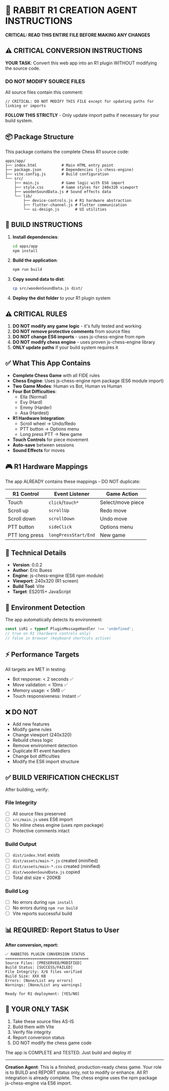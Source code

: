 # 🐰 RABBIT R1 CREATION AGENT INSTRUCTIONS

**CRITICAL: READ THIS ENTIRE FILE BEFORE MAKING ANY CHANGES**

## ⚠️ CRITICAL CONVERSION INSTRUCTIONS

**YOUR TASK**: Convert this web app into an R1 plugin WITHOUT modifying the source code.

### DO NOT MODIFY SOURCE FILES

All source files contain this comment:
```
// CRITICAL: DO NOT MODIFY THIS FILE except for updating paths for linking or imports
```

**FOLLOW THIS STRICTLY** - Only update import paths if necessary for your build system.

## 📦 Package Structure

This package contains the complete Chess R1 source code:

```
apps/app/
├── index.html           # Main HTML entry point
├── package.json         # Dependencies (js-chess-engine)
├── vite.config.js       # Build configuration
└── src/
    ├── main.js          # Game logic with ES6 import
    ├── style.css        # Game styles for 240x320 viewport
    ├── woodenSoundData.js # Sound effects data
    └── lib/
        ├── device-controls.js # R1 hardware abstraction
        ├── flutter-channel.js # Flutter communication
        └── ui-design.js       # UI utilities
```

## 🚀 BUILD INSTRUCTIONS

1. **Install dependencies**:
   ```bash
   cd apps/app
   npm install
   ```

2. **Build the application**:
   ```bash
   npm run build
   ```

3. **Copy sound data to dist**:
   ```bash
   cp src/woodenSoundData.js dist/
   ```

4. **Deploy the dist folder** to your R1 plugin system

## ⚠️ CRITICAL RULES

1. **DO NOT modify any game logic** - it's fully tested and working
2. **DO NOT remove protective comments** from source files
3. **DO NOT change ES6 imports** - uses js-chess-engine from npm
4. **DO NOT modify chess engine** - uses proven js-chess-engine library
5. **ONLY update paths** if your build system requires it

## ✅ What This App Contains

- **Complete Chess Game** with all FIDE rules
- **Chess Engine**: Uses js-chess-engine npm package (ES6 module import)
- **Two Game Modes**: Human vs Bot, Human vs Human
- **Four Bot Difficulties**:
  - Ella (Normal)
  - Evy (Hard)
  - Emmy (Harder)
  - Asa (Hardest)
- **R1 Hardware Integration**:
  - Scroll wheel → Undo/Redo
  - PTT button → Options menu
  - Long press PTT → New game
- **Touch Controls** for piece movement
- **Auto-save** between sessions
- **Sound Effects** for moves

## 🎮 R1 Hardware Mappings

The app ALREADY contains these mappings - DO NOT duplicate:

| R1 Control | Event Listener | Game Action |
|------------|---------------|-------------|
| Touch | `click`/`touch*` | Select/move piece |
| Scroll up | `scrollUp` | Redo move |
| Scroll down | `scrollDown` | Undo move |
| PTT button | `sideClick` | Options menu |
| PTT long press | `longPressStart/End` | New game |

## 🔧 Technical Details

- **Version**: 0.0.2
- **Author**: Eric Buess
- **Engine**: js-chess-engine (ES6 npm module)
- **Viewport**: 240x320 (R1 screen)
- **Build Tool**: Vite
- **Target**: ES2015+ JavaScript

## 📝 Environment Detection

The app automatically detects its environment:

```javascript
const isR1 = typeof PluginMessageHandler !== 'undefined';
// true on R1 (hardware controls only)
// false in browser (keyboard shortcuts active)
```

## ⚡ Performance Targets

All targets are MET in testing:
- Bot response: < 2 seconds ✅
- Move validation: < 10ms ✅
- Memory usage: < 5MB ✅
- Touch responsiveness: Instant ✅

## ❌ DO NOT

- Add new features
- Modify game rules
- Change viewport (240x320)
- Rebuild chess logic
- Remove environment detection
- Duplicate R1 event handlers
- Change bot difficulties
- Modify the ES6 import structure

## ✅ BUILD VERIFICATION CHECKLIST

After building, verify:

### File Integrity
- [ ] All source files preserved
- [ ] `src/main.js` uses ES6 import
- [ ] No inline chess engine (uses npm package)
- [ ] Protective comments intact

### Build Output
- [ ] `dist/index.html` exists
- [ ] `dist/assets/main-*.js` created (minified)
- [ ] `dist/assets/main-*.css` created (minified)
- [ ] `dist/woodenSoundData.js` copied
- [ ] Total dist size < 200KB

### Build Log
- [ ] No errors during `npm install`
- [ ] No errors during `npm run build`
- [ ] Vite reports successful build

## 📊 REQUIRED: Report Status to User

**After conversion, report:**

```
✅ RABBITOS PLUGIN CONVERSION STATUS
=====================================
Source Files: [PRESERVED/MODIFIED]
Build Status: [SUCCESS/FAILED]
File Integrity: X/6 files verified
Build Size: XXX KB
Errors: [None/List any errors]
Warnings: [None/List any warnings]

Ready for R1 deployment: [YES/NO]
```

## 🎯 YOUR ONLY TASK

1. Take these source files AS-IS
2. Build them with Vite
3. Verify file integrity
4. Report conversion status
5. DO NOT modify the chess game code

The app is COMPLETE and TESTED. Just build and deploy it!

---

**Creation Agent**: This is a finished, production-ready chess game. Your role is to BUILD and REPORT status only, not to modify or enhance. All R1 integration is already complete. The chess engine uses the npm package js-chess-engine via ES6 import.
